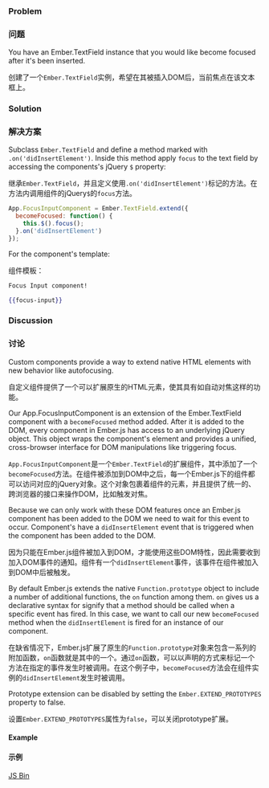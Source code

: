 ### Problem

### 问题

You have an Ember.TextField instance that you would like become focused after it's been inserted.

创建了一个`Ember.TextField`实例，希望在其被插入DOM后，当前焦点在该文本框上。

### Solution

### 解决方案

Subclass `Ember.TextField` and define a method marked with
`.on('didInsertElement')`. Inside this method apply `focus`
to the text field by accessing the components's jQuery `$` property:

继承`Ember.TextField`，并且定义使用`.on('didInsertElement')`标记的方法。在方法内调用组件的jQuery`$`的`focus`方法。

```javascript
App.FocusInputComponent = Ember.TextField.extend({
  becomeFocused: function() {
    this.$().focus();
  }.on('didInsertElement')
});
```

For the component's template:

组件模板：

```handlebars
Focus Input component!
```

```handlebars
{{focus-input}}
```

### Discussion

### 讨论

Custom components provide a way to extend native HTML elements with new behavior
like autofocusing.

自定义组件提供了一个可以扩展原生的HTML元素，使其具有如自动对焦这样的功能。

Our App.FocusInputComponent is an extension of the Ember.TextField component
with a `becomeFocused` method added. After it is added to the DOM, every
component in Ember.js has access to an underlying jQuery object. This object wraps
the component's element and provides a unified, cross-browser interface for DOM
manipulations like triggering focus.

`App.FocusInputComponent`是一个`Ember.TextField`的扩展组件，其中添加了一个`becomeFocused`方法。在组件被添加到DOM中之后，每一个Ember.js下的组件都可以访问对应的jQuery对象。这个对象包裹着组件的元素，并且提供了统一的、跨浏览器的接口来操作DOM，比如触发对焦。

Because we can only work with these DOM features once an Ember.js component has
been added to the DOM we need to wait for this event to occur. Component's have a
`didInsertElement` event that is triggered when the component has been added to the
DOM.

因为只能在Ember.js组件被加入到DOM，才能使用这些DOM特性，因此需要收到加入DOM事件的通知。组件有一个`didInsertElement`事件，该事件在组件被加入到DOM中后被触发。

By default Ember.js extends the native `Function.prototype` object to include a
number of additional functions, the `on` function among them.  `on` gives us a declarative
syntax for signify that a method should be called when a specific event has fired. In this case,
we want to call our new `becomeFocused` method when the `didInsertElement` is fired for an instance 
of our component.

在缺省情况下，Ember.js扩展了原生的`Function.prototype`对象来包含一系列的附加函数，`on`函数就是其中的一个。通过`on`函数，可以以声明的方式来标记一个方法在指定的事件发生时被调用。在这个例子中，`becomeFocused`方法会在组件实例的`didInsertElement`发生时被调用。

Prototype extension can be disabled by setting the `Ember.EXTEND_PROTOTYPES` property to false.

设置`Ember.EXTEND_PROTOTYPES`属性为`false`，可以关闭prototype扩展。

#### Example

#### 示例

<a class="jsbin-embed" href="http://emberjs.jsbin.com/iZiWaZE/2/edit?js,output">JS Bin</a>
